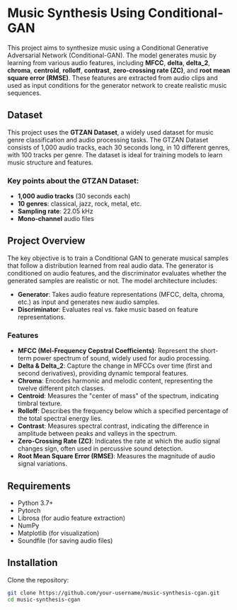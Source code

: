 # Music Synthesis Using Conditional-GAN

This project aims to synthesize music using a Conditional Generative Adversarial Network (Conditional-GAN). The model generates music by learning from various audio features, including **MFCC**, **delta**, **delta_2**, **chroma**, **centroid**, **rolloff**, **contrast**, **zero-crossing rate (ZC)**, and **root mean square error (RMSE)**. These features are extracted from audio clips and used as input conditions for the generator network to create realistic music sequences.

## Dataset

This project uses the **GTZAN Dataset**, a widely used dataset for music genre classification and audio processing tasks. The GTZAN Dataset consists of 1,000 audio tracks, each 30 seconds long, in 10 different genres, with 100 tracks per genre. The dataset is ideal for training models to learn music structure and features.

### Key points about the GTZAN Dataset:
- **1,000 audio tracks** (30 seconds each)
- **10 genres**: classical, jazz, rock, metal, etc.
- **Sampling rate**: 22.05 kHz
- **Mono-channel** audio files

## Project Overview

The key objective is to train a Conditional GAN to generate musical samples that follow a distribution learned from real audio data. The generator is conditioned on audio features, and the discriminator evaluates whether the generated samples are realistic or not. The model architecture includes:

- **Generator**: Takes audio feature representations (MFCC, delta, chroma, etc.) as input and generates new audio samples.
- **Discriminator**: Evaluates real vs. fake music based on feature representations.

### Features

- **MFCC (Mel-Frequency Cepstral Coefficients)**: Represent the short-term power spectrum of sound, widely used for audio processing.
- **Delta & Delta_2**: Capture the change in MFCCs over time (first and second derivatives), providing dynamic temporal features.
- **Chroma**: Encodes harmonic and melodic content, representing the twelve different pitch classes.
- **Centroid**: Measures the "center of mass" of the spectrum, indicating timbral texture.
- **Rolloff**: Describes the frequency below which a specified percentage of the total spectral energy lies.
- **Contrast**: Measures spectral contrast, indicating the difference in amplitude between peaks and valleys in the spectrum.
- **Zero-Crossing Rate (ZC)**: Indicates the rate at which the audio signal changes sign, often used in percussive sound detection.
- **Root Mean Square Error (RMSE)**: Measures the magnitude of audio signal variations.

## Requirements

- Python 3.7+
- Pytorch
- Librosa (for audio feature extraction)
- NumPy
- Matplotlib (for visualization)
- Soundfile (for saving audio files)

## Installation

Clone the repository:

```bash
git clone https://github.com/your-username/music-synthesis-cgan.git
cd music-synthesis-cgan
